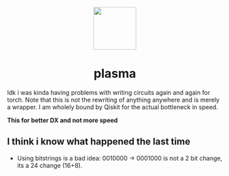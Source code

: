<div align="center">
<img src="./assets/icon.svg" width="100" height="100" />
<h1>plasma</h1>
</div>

Idk i was kinda having problems with writing circuits again and again for torch. Note that this is not
the rewriting of anything anywhere and is merely a wrapper. I am wholely bound by Qiskit for
the actual bottleneck in speed.

**This for better DX and not more speed**

## I think i know what happened the last time
- Using bitstrings is a bad idea: 0010000 -> 0001000 is not a 2 bit change, its a 24 change (16+8).